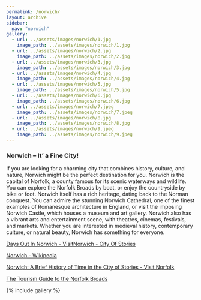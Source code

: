 ```yaml
---
permalink: /norwich/
layout: archive
sidebar:
  nav: "norwich"
gallery:
  - url: ../assets/images/norwich/1.jpg
    image_path: ../assets/images/norwich/1.jpg
  - url: ../assets/images/norwich/2.jpg
    image_path: ../assets/images/norwich/2.jpg
  - url: ../assets/images/norwich/3.jpg
    image_path: ../assets/images/norwich/3.jpg
  - url: ../assets/images/norwich/4.jpg
    image_path: ../assets/images/norwich/4.jpg
  - url: ../assets/images/norwich/5.jpg
    image_path: ../assets/images/norwich/5.jpg
  - url: ../assets/images/norwich/6.jpg
    image_path: ../assets/images/norwich/6.jpg
  - url: ../assets/images/norwich/7.jpeg
    image_path: ../assets/images/norwich/7.jpeg
  - url: ../assets/images/norwich/8.jpg
    image_path: ../assets/images/norwich/8.jpg
  - url: ../assets/images/norwich/9.jpeg
    image_path: ../assets/images/norwich/9.jpeg
---
```

### Norwich – It’ a Fine City!

If you are looking for a charming city that combines history, culture, and nature, Norwich might be the perfect destination for you. Norwich is the capital of Norfolk, a county famous for its scenic waterways and wildlife. You can explore the Norfolk Broads by boat, or enjoy the countryside by bike or foot. Norwich itself has a rich heritage, dating back to the Norman conquest. You can admire the stunning Norwich Cathedral, one of the finest examples of Romanesque architecture in England, or visit the imposing Norwich Castle, which houses a museum and art gallery. Norwich also has a vibrant arts and entertainment scene, with theatres, cinemas, festivals, and markets. Whether you are interested in medieval history, contemporary culture, or natural beauty, Norwich has something for everyone.

[Days Out In Norwich - VisitNorwich - City Of Stories](https://www.visitnorwich.co.uk/)

[Norwich - Wikipedia](https://en.wikipedia.org/wiki/Norwich#:~:text=Norwich%20(/%20%CB%88%20n%20%C9%92r%20%C9%AA%20d%CA%92,-%C9%AA%20t%CA%83%20/%20%E2%93%98))

[Norwich: A Brief History of Time in the City of Stories - Visit Norfolk](https://www.visitnorfolk.co.uk/post/norwich-a-brief-history-of-time-in-the-city-of-stories#:~:text=Norwich%20is%20the%20only%20city%20in%20an%20English%20National%20Park,)

[The Tourism Guide to the Norfolk Broads](https://www.norfolkbroads.com/)

{% include gallery %}
